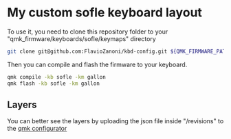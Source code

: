 # My custom sofle keyboard layout

To use it, you need to clone this repository folder to your "qmk_firmware/keyboards/sofle/keymaps" directory

```bash
git clone git@github.com:FlavioZanoni/kbd-config.git ${QMK_FIRMWARE_PATH}/keyboards/sofle/keymaps/gallon
```

Then you can compile and flash the firmware to your keyboard.

```bash
qmk compile -kb sofle -km gallon
qmk flash -kb sofle -km gallon
```

## Layers

You can better see the layers by uploading the json file inside "/revisions" to the [qmk configurator](https://config.qmk.fm/#/sofle/rev1/LAYOUT)
